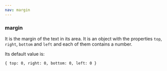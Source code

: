 ```yaml
---
nav: margin
---
```


### margin

It is the margin of the text in its area. It is an object with the properties `top`, `right`, `bottom` and `left` and each of them contains a number.

Its default value is:

`{ top: 0, right: 0, bottom: 0, left: 0 }`

